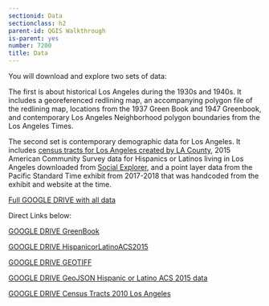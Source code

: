 ```yaml
---
sectionid: Data
sectionclass: h2
parent-id: QGIS Walkthrough
is-parent: yes
number: 7200
title: Data
---
```


You will download and explore two sets of data:  

The first is about historical Los Angeles during the 1930s and 1940s. It includes a georeferenced redlining map, an accompanying polygon file of the redlining map, locations from the 1937 Green Book and 1947 Greenbook, and contemporary Los Angeles Neighborhood polygon boundaries from the Los Angeles Times.  

The second set is contemporary demographic data for Los Angeles. It includes [census tracts for Los Angeles created by LA County](https://egis3.lacounty.gov/dataportal/2011/07/19/census-tracts-2010/), 2015 American Community Survey data for Hispanics or Latinos living in Los Angeles downloaded from [Social Explorer](https://libraries.usc.edu/databases/social-explorer), and a point layer data from the Pacific Standard Time exhibit from 2017-2018 that was handcoded from the exhibit and website at the time.

[Full GOOGLE DRIVE with all data](https://drive.google.com/open?id=1gFQyaBKKILNvZotsx__4dFVq3BNr7PUG)  

Direct Links below:

[GOOGLE DRIVE GreenBook](https://drive.google.com/open?id=12lOLq9lH4yIgJtiQE1hI8jhbYKON3bNg)  

[GOOGLE DRIVE HispanicorLatinoACS2015](https://drive.google.com/open?id=19K3ULiaaXVCiKpiIvyw_GUX6Bj2TjwR3)

[GOOGLE DRIVE GEOTIFF](https://drive.google.com/open?id=1s06GEZnlLyzboVZfWesmx6HnBvz4Nl6E)  

[GOOGLE DRIVE GeoJSON Hispanic or Latino ACS 2015 data](https://drive.google.com/open?id=1FX2YQ-sqrq8dAXw04TqbK0VXcPd-xbNY)

[GOOGLE DRIVE Census Tracts 2010 Los Angeles](https://drive.google.com/open?id=1rkuiKp1dI_UBusupEa2UfxiT6LfIUhR4)

